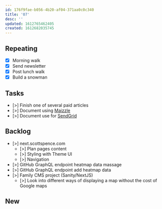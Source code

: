 ```yaml
---
id: 176f9fae-b056-4b20-af04-371aa0c0c340
title: '07'
desc: ''
updated: 1612765462405
created: 1612682035745
---
```


## Repeating

- [x] Morning walk
- [x] Send newsletter
- [x] Post lunch walk
- [x] Build a snowman

## Tasks

- [>] Finish one of several paid articles
- [>] Document using [Maizzle]
- [>] Document use for [SendGrid]

## Backlog

- [>] next.scottspence.com
  - [>] Plan pages content
  - [>] Styling with Theme UI
  - [>] Navigation
- [>] GitHub GraphQL endpoint heatmap data massage
- [>] GitHub GraphQL endpoint add heatmap data
- [>] Family CMS project (Sanity/NextJS)
  - [>] Look into different ways of displaying a map without the cost
    of Google maps

## New

<!-- Links -->

[maizzle]: https://maizzle.com/
[sendgrid]: https://app.sendgrid.com
